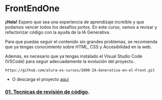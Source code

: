 # FrontEndOne
**¡Hola!**
Espero que sea una experiencia de aprendizaje increíble y que podamos vencer todos los desafíos juntos. En este curso, vamos a revisar y refactorizar código con la ayuda de la IA Generativa.

Para que puedas seguir el contenido sin grandes problemas, se recomienda que ya tengas conocimiento sobre HTML, CSS y Accesibilidad en la web.

Además, es necesario que ya tengas instalado el Visual Studio Code (VSCode) para seguir adecuadamente la evolución del proyecto.
```
https://github.com/alura-es-cursos/2090-IA-Generativa-en-el-Front.git
```
- O descarga el proyecto [aqui](https://github.com/alura-es-cursos/2090-IA-Generativa-en-el-Front.git)

### [01. Tecnicas de revisión de código](./RevisionDeCodigo/README.md).
